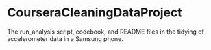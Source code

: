 # CourseraCleaningDataProject
The run_analysis script, codebook, and README files in the tidying of accelerometer data in a Samsung phone.
